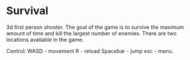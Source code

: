 # Survival
 3d first person shooter. The goal of the game is to survive the maximum amount of time and kill the largest number of enemies. There are two locations available in the game.

Control:
WASD - movement
R - reload
Spacebar - jump
esc - menu.
